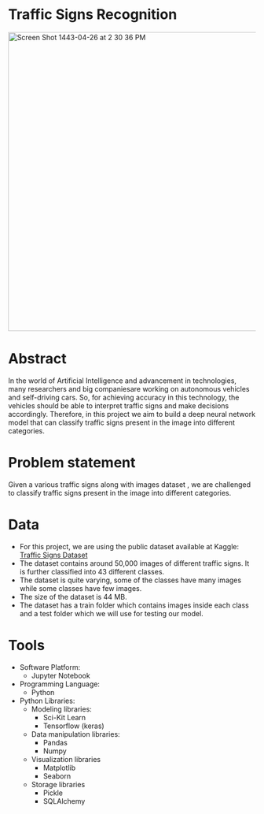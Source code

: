 # Traffic Signs Recognition
<img width="607" alt="Screen Shot 1443-04-26 at 2 30 36 PM" src="https://user-images.githubusercontent.com/90555069/144227115-bc8e666a-88dc-480c-b2df-e9d4e031ee10.png">

# Abstract
In the world of Artificial Intelligence and advancement in technologies, many researchers and big companiesare working on autonomous vehicles and self-driving cars. So, for achieving accuracy in this technology, the vehicles should be able to interpret traffic signs and make decisions accordingly.
Therefore, in this project we aim to build a deep neural network model that can classify traffic signs present in the image into different categories.

# Problem statement
Given a various traffic signs along with images dataset , we are challenged to classify traffic signs present in the image into different categories.

# Data
- For this project, we are using the public dataset available at Kaggle: [Traffic Signs Dataset](https://www.kaggle.com/shanmukh05/traffic-sign-cropped)
- The dataset contains around 50,000 images of different traffic signs.
It is further classified into 43 different classes.
- The dataset is quite varying, some of the classes have many images while some classes have few images.
- The size of the dataset is 44 MB.
- The dataset has a train folder which contains images inside each class and a test folder which we will use for testing our model.

# Tools
- Software Platform:
    - Jupyter Notebook
- Programming Language:
    - Python
- Python Libraries:
    - Modeling libraries:
        - Sci-Kit Learn
        - Tensorflow (keras)
    - Data manipulation libraries:
        - Pandas
        - Numpy
    - Visualization libraries
        - Matplotlib
        - Seaborn
    - Storage libraries
        - Pickle
        - SQLAlchemy
